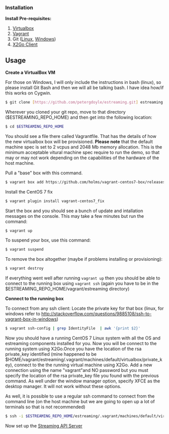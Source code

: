 
### Installation
**Install Pre-requisites:**

1. [Virtualbox](https://www.virtualbox.org/wiki/Downloads)
2. [Vagrant](https://www.vagrantup.com/downloads.html)
3. Git ([Linux](), [Windows](https://msysgit.github.io/))
5. [X2Go Client](http://wiki.x2go.org/doku.php/download:start)


## Usage

**Create a VirtualBox VM**

For those on Windows, I will only include the instructions in bash (linux), so please install Git Bash  and then we will all be talking bash. I have idea how/if this works on Cygwin.

```sh
$ git clone [https://github.com/petergdoyle/estreaming.git] estreaming
```

Wherever you cloned your git repo, move to that directory ($ESTREAMING_REPO_HOME) and then get into the following location:

```sh
$ cd $ESTREAMING_REPO_HOME
```

You should see a file there called Vagrantfile. That has the details of how the new virtualbox box will be provisioned. **Please note** that the default machine spec is set to 2 vcpus and 2048 Mb memory allocation. This is the minimum acceptable vitural machine spec require to run the demo, so that may or may not work depending on the capabilities of the hardware of the host machine.

Pull a "base" box with this command.
```sh
$ vagrant box add https://github.com/holms/vagrant-centos7-box/releases/download/7.1.1503.001/CentOS-7.1.1503-x86_64-netboot.box --name  CentOS-7.1.1503-x86_64
```
Install the CentOS 7 fix
```sh
$ vagrant plugin install vagrant-centos7_fix
```

Start the box and you should see a bunch of update and intallation messages on the console. This may take a few minutes but run the command:

```sh
$ vagrant up
```

To suspend your box, use this command:

```sh
$ vagrant suspend
```

To remove the box altogether (maybe if problems installing or provisioning):

```sh
$ vagrant destroy
```

If everything went well after running ```vagrant up``` then you should be able to connect to the running box using ```vagrant ssh``` (again you have to be in the $ESTREAMING_REPO_HOME/vagrant/estreaming directory)


**Connect to the running box**

To connect from any ssh client:
Locate the private key for that box (linux, for windows refer to http://stackoverflow.com/questions/9885108/ssh-to-vagrant-box-in-windows)

```sh
$ vagrant ssh-config | grep IdentityFile  | awk '{print $2}'
```


Now you should have a running CentOS 7 Linux system with all the OS and estreaming components installed for you. Now you will be connect to the running system using X2Go.Once you have the location of the rsa private_key identified (mine happened to be $HOME/vagrant/estreaming/.vagrant/machines/default/virtualbox/private_key), connect to the the running virtual machine using X2Go. Add a new connection using the name "vagrant"and NO password but you must specify the location of the rsa private_key file you found with the previous command. As well under the window manager option, specify XFCE as the desktop manager. It will not work without these options.


As well, it is possible to use a regular ssh command to connect from the command line (on the host machine but we are going to open up a lot of terminals so that is not recommended)

```sh
$ ssh -i $ESTREAMING_REPO_HOME/estreaming/.vagrant/machines/default/virtualbox/private_key -l vagrant -p 2222 127.0.0.1
```


Now set up the [Streaming API Server](STREAMING_API_SERVER.md)
